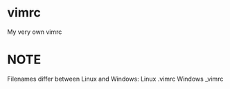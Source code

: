 # vimrc
My very own vimrc

# NOTE
Filenames differ between Linux and Windows:
Linux    .vimrc
Windows  \_vimrc
